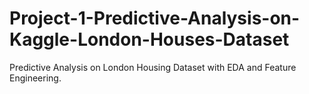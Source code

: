 # Project-1-Predictive-Analysis-on-Kaggle-London-Houses-Dataset
Predictive Analysis on London Housing Dataset with EDA and Feature Engineering.
